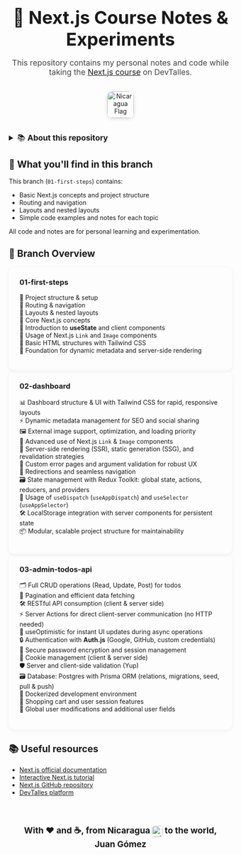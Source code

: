 <div align="center" style="margin-bottom: 2rem;">
  <h1 style="font-size:2.5rem; margin-bottom:0.5rem;">🚀 Next.js Course Notes & Experiments</h1>
  <p style="font-size:1.1rem; color:#444;">This repository contains my personal notes and code while taking the <a href="https://cursos.devtalles.com/courses/nextjs" target="_blank">Next.js course</a> on DevTalles.</p>
  <img src="https://upload.wikimedia.org/wikipedia/commons/1/19/Flag_of_Nicaragua.svg" alt="Nicaragua Flag" width="60" style="margin-top:1rem; border-radius: 12px; box-shadow: 0 2px 8px #0002;" />
</div>

<details>
  <summary style="font-size:1.1rem; cursor:pointer;">📚 <b>About this repository</b></summary>
  <ul>
    <li>This is a personal repository created while following the <a href="https://cursos.devtalles.com/courses/nextjs" target="_blank">Next.js course</a> on DevTalles.</li>
    <li>It contains different branches, each one for a specific topic or section of the course.</li>
    <li><b>Current branch:</b> <code>01-first-steps</code> — Here you will find basic Next.js concepts, routing, layouts, and nested layouts. The code and notes are meant for learning and experimentation purposes.</li>
    <li>More branches may be added as I progress through the course.</li>
  </ul>
</details>

## 📝 What you'll find in this branch

This branch (<code>01-first-steps</code>) contains:

- Basic Next.js concepts and project structure
- Routing and navigation
- Layouts and nested layouts
- Simple code examples and notes for each topic

All code and notes are for personal learning and experimentation.

## 🌟 Branch Overview

<div>
  <div style="min-width: 260px; max-width: 700px; border-radius: 14px; box-shadow: 0 2px 8px #0001; padding: 1.5rem;">
    <h3 style="margin-top:0;">01-first-steps</h3>
    <ul style="text-align: left; list-style: none; padding-left: 0;">
      <li>🔹 Project structure & setup</li>
      <li>🔹 Routing & navigation</li>
      <li>🔹 Layouts & nested layouts</li>
      <li>🔹 Core Next.js concepts</li>
      <li>🔹 Introduction to <b>useState</b> and client components</li>
      <li>🔹 Usage of Next.js <code>Link</code> and <code>Image</code> components</li>
      <li>🔹 Basic HTML structures with Tailwind CSS</li>
      <li>🔹 Foundation for dynamic metadata and server-side rendering</li>
    </ul>
  </div>
  <div style="min-width: 260px; max-width: 700px; border-radius: 14px; box-shadow: 0 2px 8px #0001; padding: 1.5rem;">
    <h3 style="margin-top:0;">02-dashboard</h3>
    <ul style="text-align: left; list-style: none; padding-left: 0;">
      <li>📊 Dashboard structure & UI with Tailwind CSS for rapid, responsive layouts</li>
      <li>⚡ Dynamic metadata management for SEO and social sharing</li>
      <li>🖼️ External image support, optimization, and loading priority</li>
      <li>🔗 Advanced use of Next.js <code>Link</code> & <code>Image</code> components</li>
      <li>🔄 Server-side rendering (SSR), static generation (SSG), and revalidation strategies</li>
      <li>🚦 Custom error pages and argument validation for robust UX</li>
      <li>🔁 Redirections and seamless navigation</li>
      <li>🗃️ State management with Redux Toolkit: global state, actions, reducers, and providers</li>
      <li>🧩 Usage of <code>useDispatch</code> (<code>useAppDispatch</code>) and <code>useSelector</code> (<code>useAppSelector</code>)</li>
      <li>🛠️ LocalStorage integration with server components for persistent state</li>
      <li>📦 Modular, scalable project structure for maintainability</li>
    </ul>
  </div>
  <div style="min-width: 260px; max-width: 700px; border-radius: 14px; box-shadow: 0 2px 8px #0001; padding: 1.5rem;">
    <h3 style="margin-top:0;">03-admin-todos-api</h3>
    <ul style="text-align: left; list-style: none; padding-left: 0;">
      <li>🗂️ Full CRUD operations (Read, Update, Post) for todos</li>
      <li>🔄 Pagination and efficient data fetching</li>
      <li>🛠️ RESTful API consumption (client & server side)</li>
      <li>⚡ Server Actions for direct client-server communication (no HTTP needed)</li>
      <li>🚀 useOptimistic for instant UI updates during async operations</li>
      <li>🔒 Authentication with <b>Auth.js</b> (Google, GitHub, custom credentials)</li>
      <li>🔑 Secure password encryption and session management</li>
      <li>🍪 Cookie management (client & server side)</li>
      <li>🛡️ Server and client-side validation (Yup)</li>
      <li>🗃️ Database: Postgres with Prisma ORM (relations, migrations, seed, pull & push)</li>
      <li>🐳 Dockerized development environment</li>
      <li>🛒 Shopping cart and user session features</li>
      <li>🔗 Global user modifications and additional user fields</li>
    </ul>
  </div>
</div>

## 📚 Useful resources

<ul>
  <li><a href="https://nextjs.org/docs" target="_blank">Next.js official documentation</a></li>
  <li><a href="https://nextjs.org/learn" target="_blank">Interactive Next.js tutorial</a></li>
  <li><a href="https://github.com/vercel/next.js" target="_blank">Next.js GitHub repository</a></li>
  <li><a href="https://cursos.devtalles.com/" target="_blank">DevTalles platform</a></li>
</ul>

<br/>
<div align="center" style="margin-top:2rem; font-size:1.2rem;">
  <b>With ❤️ and ☕, from Nicaragua <img src="https://upload.wikimedia.org/wikipedia/commons/1/19/Flag_of_Nicaragua.svg" alt="Nicaragua Flag" width="24" style="vertical-align:middle; border-radius:6px; box-shadow:0 1px 4px #0002;" /> to the world,<br/>Juan Gómez</b>
</div>
